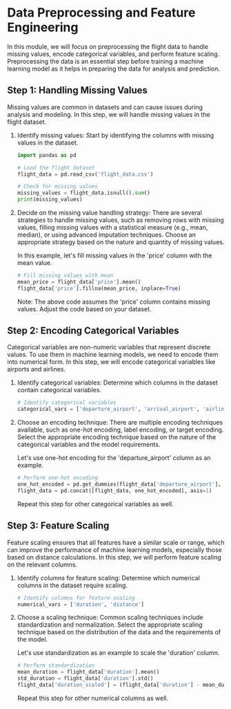 # Data Preprocessing and Feature Engineering

In this module, we will focus on preprocessing the flight data to handle missing values, encode categorical variables, and perform feature scaling. Preprocessing the data is an essential step before training a machine learning model as it helps in preparing the data for analysis and prediction.

## Step 1: Handling Missing Values

Missing values are common in datasets and can cause issues during analysis and modeling. In this step, we will handle missing values in the flight dataset.

1. Identify missing values: Start by identifying the columns with missing values in the dataset.

   ```python
   import pandas as pd
   
   # Load the flight dataset
   flight_data = pd.read_csv('flight_data.csv')
   
   # Check for missing values
   missing_values = flight_data.isnull().sum()
   print(missing_values)
   ```

2. Decide on the missing value handling strategy: There are several strategies to handle missing values, such as removing rows with missing values, filling missing values with a statistical measure (e.g., mean, median), or using advanced imputation techniques. Choose an appropriate strategy based on the nature and quantity of missing values.

   In this example, let's fill missing values in the 'price' column with the mean value.

   ```python
   # Fill missing values with mean
   mean_price = flight_data['price'].mean()
   flight_data['price'].fillna(mean_price, inplace=True)
   ```

   Note: The above code assumes the 'price' column contains missing values. Adjust the code based on your dataset.

## Step 2: Encoding Categorical Variables

Categorical variables are non-numeric variables that represent discrete values. To use them in machine learning models, we need to encode them into numerical form. In this step, we will encode categorical variables like airports and airlines.

1. Identify categorical variables: Determine which columns in the dataset contain categorical variables.

   ```python
   # Identify categorical variables
   categorical_vars = ['departure_airport', 'arrival_airport', 'airline']
   ```

2. Choose an encoding technique: There are multiple encoding techniques available, such as one-hot encoding, label encoding, or target encoding. Select the appropriate encoding technique based on the nature of the categorical variables and the model requirements.

   Let's use one-hot encoding for the 'departure_airport' column as an example.

   ```python
   # Perform one-hot encoding
   one_hot_encoded = pd.get_dummies(flight_data['departure_airport'], prefix='departure')
   flight_data = pd.concat([flight_data, one_hot_encoded], axis=1)
   ```

   Repeat this step for other categorical variables as well.

## Step 3: Feature Scaling

Feature scaling ensures that all features have a similar scale or range, which can improve the performance of machine learning models, especially those based on distance calculations. In this step, we will perform feature scaling on the relevant columns.

1. Identify columns for feature scaling: Determine which numerical columns in the dataset require scaling.

   ```python
   # Identify columns for feature scaling
   numerical_vars = ['duration', 'distance']
   ```

2. Choose a scaling technique: Common scaling techniques include standardization and normalization. Select the appropriate scaling technique based on the distribution of the data and the requirements of the model.

   Let's use standardization as an example to scale the 'duration' column.

   ```python
   # Perform standardization
   mean_duration = flight_data['duration'].mean()
   std_duration = flight_data['duration'].std()
   flight_data['duration_scaled'] = (flight_data['duration'] - mean_duration) / std_duration
   ```

   Repeat this step for other numerical columns as well.

